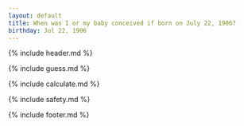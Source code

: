 ```yaml
---
layout: default
title: When was I or my baby conceived if born on July 22, 1906?
birthday: Jul 22, 1906
---
```


{% include header.md %}

{% include guess.md %}

{% include calculate.md %}

{% include safety.md %}

{% include footer.md %}




